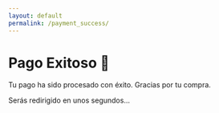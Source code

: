 ```yaml
---
layout: default
permalink: /payment_success/
---
```


# Pago Exitoso 🎉

Tu pago ha sido procesado con éxito. Gracias por tu compra.

<script>
  document.addEventListener('DOMContentLoaded', function () {
    console.log('Success page loaded.');
    
    // Log the current URL parameters for debugging
    const urlParams = new URLSearchParams(window.location.search);
    console.log('Query parameters:', Object.fromEntries(urlParams.entries()));
    
    const paymentSuccess = urlParams.get('payment_success');
    const plan = urlParams.get('plan');

    if (paymentSuccess === 'true' && plan) {
      const user = netlifyIdentity.currentUser();
      if (user) {
        console.log('User found:', user);
        user.jwt().then((token) => {
          console.log('Token received. Attempting to update user metadata with plan:', plan);
          user.update({
            user_metadata: { subscription_plan: plan }
          })
          .then((updatedUser) => {
            console.log('Subscription plan updated successfully:', updatedUser);
          })
          .catch((error) => {
            console.error('Error updating user metadata:', error);
          });
        });
      } else {
        console.error('No user logged in.');
      }
    } else {
      console.warn('Missing required query parameters (payment_success and/or plan).');
    }
  });
</script>

<p>Serás redirigido en unos segundos...</p>

<script>
  setTimeout(() => {
    window.location.href = '/dashboard'; // Change this to your desired redirect path
  }, 5000);
</script>
